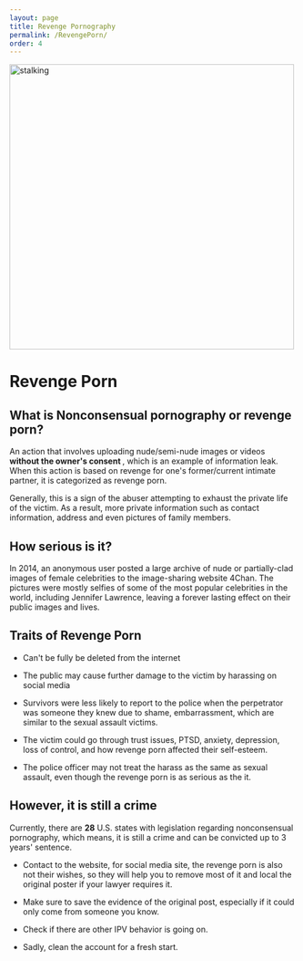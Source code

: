 ```yaml
---
layout: page
title: Revenge Pornography
permalink: /RevengePorn/
order: 4
---
```


<img src="../images/social_media.jpg" alt="stalking" class="center responsive-content" width="500" height="500"/><br>

<h1 class="center">Revenge Porn</h1>

<h2>What is Nonconsensual pornography or revenge porn?</h2>
An action that involves uploading nude/semi-nude images or videos <strong>without the owner's consent </strong>, which is an example of information leak. When this action is based on revenge for one's former/current intimate partner, it is categorized as revenge porn.<br>

Generally, this is a sign of the abuser attempting to exhaust the private life of the victim. As a result, more private information such as contact information, address and even pictures of family members.

<h2>How serious is it?</h2>
In 2014, an anonymous user posted a large archive of nude or partially-clad images of female celebrities to the image-sharing website 4Chan. The pictures were mostly selfies of some of the most popular celebrities in the world, including Jennifer Lawrence, leaving a forever lasting effect on their public images and lives.

<h2>Traits of Revenge Porn</h2>

- Can't be fully be deleted from the internet

- The public may cause further damage to the victim by harassing on social media

- Survivors were less likely to report to the police when the perpetrator was someone they knew due to shame, embarrassment, which are similar to the sexual assault  victims.

- The victim could go through trust issues, PTSD, anxiety, depression, loss of control, and how revenge porn affected their self-esteem.

- The police officer may not treat the harass as the same as sexual assault, even though the revenge porn is as serious as the it.

<h2>However, it is still a crime</h2>

Currently, there are <strong>28</strong> U.S. states with legislation regarding nonconsensual pornography, which means, it is still a crime and can be convicted up to 3 years' sentence.

- Contact to the website, for social media site, the revenge porn is also not their wishes, so they will help you to remove most of it and local the original poster if your lawyer requires it.

- Make sure to save the evidence of the original post, especially if it could only come from someone you know.

- Check if there are other IPV behavior is going on.

- Sadly, clean the account for a fresh start.
